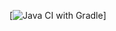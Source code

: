 [![Java CI with Gradle](https://github.com/<https://github.com/Struncello/rest/actions/workflows/gradle.yml/badge.svg)]